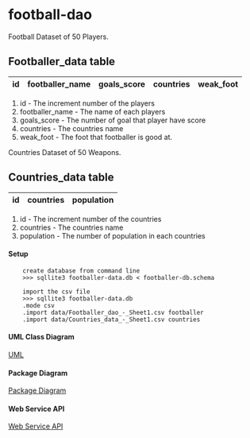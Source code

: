 # football-dao
Football Dataset of 50 Players.

## Footballer_data table
| id | footballer_name  | goals_score  | countries| weak_foot |
|--------------|---------|---------------|---------|---------|

1. id - The increment number of the players
2. footballer_name - The name of each players
3. goals_score  - The number of goal that player have score
4. countries - The countries name
5. weak_foot - The foot that footballer is good at.

Countries Dataset of 50 Weapons.

## Countries_data table
| id | countries  | population  | 
|---------|-------------|------------|

1. id - The increment number of the countries
2. countries - The countries name
3. population - The number of population in each countries 


#### Setup
        
        create database from command line
        >>> sqllite3 footballer-data.db < footballer-db.schema

        import the csv file
        >>> sqllite3 footballer-data.db
        .mode csv
        .import data/Footballer_dao_-_Sheet1.csv footballer
        .import data/Countries_data_-_Sheet1.csv countries

#### UML Class Diagram
[UML](../../wiki/uml-class-diagram)

#### Package Diagram
[Package Diagram](../../wiki/package-diagram)

#### Web Service API
[Web Service API](../../wiki/web-service-API)
